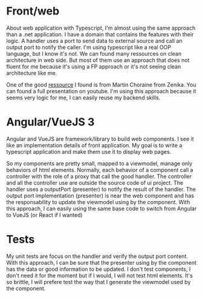 # Front/web

About web application with Typescript, I'm almost using the same approach than a .net application. I have a domain that contains the features with their logic. A handler uses a port to send data to external source and call an output port to notify the caller. I'm using typescript like a real OOP language, but I know it's not. We can found many ressources on clean architecture in web side. But most of them use an approach that does not fluent for me because it's using a FP approach or it's not seeing clean architecture like me. 

One of the good [ressource](https://github.com/Zenika/grenoble-hands-on-front-clean-architecture) I found is from Martin Choraine from Zenika. You can found a full presentation on youtube. I'm using this approach because it seems very logic for me, I can easily reuse my backend skills.

# Angular/VueJS 3

Angular and VueJS are framework/library to build web components. I see it like an implementation details of front application. My goal is to write a typescript application and make them use it to display web pages. 

So my components are pretty small, mapped to a viewmodel, manage only behaviors of html elements. Normally, each behavior of a component call a controller with the role of a proxy that call the good handler. The controller and all the controller use are outside the source code of ui project. The handler uses a outputPort (presenter) to notify the result of the handler. The output port implementation (presenter) is near the web component and has the responsability to update the viewmodel using by the component.
With this approach, I can easily using the same base code to switch from Angular to VueJS (or React if I wanted)

# Tests

My unit tests are focus on the handler and verify the output port content. With this approach, I can be sure that the presenter using by the component has the data or good information to be updated. 
I don't test components, I don't need it for the moment but if I would, I will not test html elements. It's so brittle, I will prefere test the way that I generate the viewmodel used by the component.